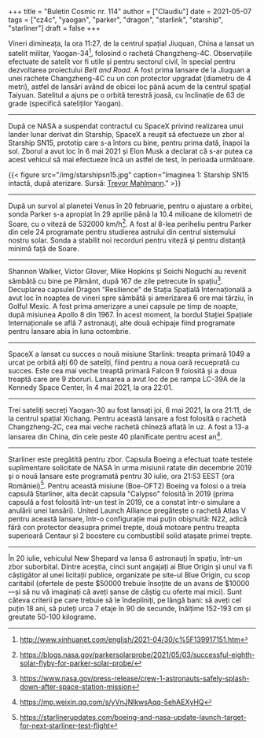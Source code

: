 +++
title = "Buletin Cosmic nr. 114"
author = ["Claudiu"]
date = 2021-05-07
tags = ["cz4c", "yaogan", "parker", "dragon", "starlink", "starship", "starliner"]
draft = false
+++

Vineri dimineața, la ora 11:27, de la centrul spațial Jiuquan, China a lansat un satelit militar, Yaogan-34[^fn:1], folosind o rachetă Changzheng-4C. Observațiile efectuate de satelit vor fi utile și pentru sectorul civil, în special pentru dezvoltarea proiectului _Belt and Road_. A fost prima lansare de la Jiuquan a unei rachete Changzheng-4C cu un con protector upgradat (diametru de 4 metri), astfel de lansări având de obicei loc până acum de la centrul spațial Taiyuan. Satelitul a ajuns pe o orbită terestră joasă, cu înclinație de 63 de grade (specifică sateliților Yaogan).

---

După ce NASA a suspendat contractul cu SpaceX privind realizarea unui lander lunar derivat din Starship, SpaceX a reușit să efectueze un zbor al Starship SN15, prototip care s-a întors cu bine, pentru prima dată, înapoi la sol. Zborul a avut loc în 6 mai 2021 și Elon Musk a declarat că s-ar putea ca acest vehicul să mai efectueze încă un astfel de test, în perioada următoare.

{{< figure src="/img/starshipsn15.jpg" caption="Imaginea 1: Starship SN15 intactă, după aterizare. Sursă: [Trevor Mahlmann](https://twitter.com/TrevorMahlmann/status/1390480401957892099)." >}}

---

După un survol al planetei Venus în 20 februarie, pentru o ajustare a orbitei, sonda Parker s-a apropiat în 29 aprilie până la 10.4 milioane de kilometri de Soare, cu o viteză de 532000 km/h[^fn:2]. A fost al 8-lea periheliu pentru Parker din cele 24 programate pentru studierea astrului din centrul sistemului nostru solar. Sonda a stabilit noi recorduri pentru viteză și pentru distanță minimă față de Soare.

---

Shannon Walker, Victor Glover, Mike Hopkins și Soichi Noguchi au revenit sâmbătă cu bine pe Pământ, după 167 de zile petrecute în spațiu[^fn:3]. Decuplarea capsulei Dragon "Resilience" de Stația Spațială Internațională a avut loc în noaptea de vineri spre sâmbătă și amerizarea 6 ore mai târziu, în Golful Mexic. A fost prima amerizare a unei capsule pe timp de noapte, după misiunea Apollo 8 din 1967. În acest moment, la bordul Stației Spațiale Internaționale se află 7 astronauți, alte două echipaje fiind programate pentru lansare abia în luna octombrie.

---

SpaceX a lansat cu succes o nouă misiune Starlink: treapta primară 1049 a urcat pe orbită alți 60 de sateliți, fiind pentru a noua oară recueprată cu succes. Este cea mai veche treaptă primară Falcon 9 folosită și a doua treaptă care are 9 zboruri. Lansarea a avut loc de pe rampa LC-39A de la Kennedy Space Center, în 4 mai 2021, la ora 22:01.

---

Trei sateliți secreți Yaogan-30 au fost lansați joi, 6 mai 2021, la ora 21:11, de la centrul spațial Xichang. Pentru această lansare a fost folosită o rachetă Changzheng-2C, cea mai veche rachetă chineză aflată în uz. A fost a 13-a lansarea din China, din cele peste 40 planificate pentru acest an[^fn:4].

---

Starliner este pregătită pentru zbor. Capsula Boeing a efectuat toate testele suplimentare solicitate de NASA în urma misiunii ratate din decembrie 2019 și o nouă lansare este programată pentru 30 iulie, ora 21:53 EEST (ora României)[^fn:5]. Pentru această misiune (Boe-OFT2) Boeing va folosi o a treia capsulă Starliner, alta decât capsula "Calypso" folosită în 2019 (prima capsulă a fost folosită într-un test în 2019, ce a constat într-o simulare a anulării unei lansări). United Launch Alliance pregătește o rachetă Atlas V pentru această lansare, într-o configurație mai puțin obișnuită: N22, adică fără con protector deasupra primei trepte, două motoare pentru treapta superioară Centaur și 2 boostere cu combustibil solid atașate primei trepte.

---

În 20 iulie, vehiculul New Shepard va lansa 6 astronauți în spațiu, într-un zbor suborbital. Dintre aceștia, cinci sunt angajați ai Blue Origin și unul va fi câștigător al unei licitații publice, organizate pe site-ul Blue Origin, cu scop caritabil (ofertele de peste $50000 trebuie însoțite de un avans de $10000 —și să nu vă imaginați că aveți șanse de câștig cu oferte mai mici). Sunt câteva criterii pe care trebuie să le îndepliniți, pe lângă bani: să aveți cel puțin 18 ani, să puteți urca 7 etaje în 90 de secunde, înălțime 152-193 cm și greutate 50-100 kilograme.

[^fn:1]: <http://www.xinhuanet.com/english/2021-04/30/c%5F139917151.htm>
[^fn:2]: <https://blogs.nasa.gov/parkersolarprobe/2021/05/03/successful-eighth-solar-flyby-for-parker-solar-probe/>
[^fn:3]: <https://www.nasa.gov/press-release/crew-1-astronauts-safely-splash-down-after-space-station-mission>
[^fn:4]: <https://mp.weixin.qq.com/s/yVnJNlkwsAqq-5ehAEXyHQ>
[^fn:5]: <https://starlinerupdates.com/boeing-and-nasa-update-launch-target-for-next-starliner-test-flight>